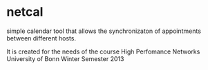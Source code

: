 netcal
======

simple calendar tool that allows the synchronizaton of appointments between different hosts.

It is created for the needs of the course High Perfomance Networks
University of Bonn Winter Semester 2013
